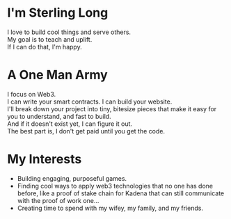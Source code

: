 # I'm Sterling Long
I love to build cool things and serve others.  
My goal is to teach and uplift.  
If I can do that, I'm happy.  

# A One Man Army
I focus on Web3.  
I can write your smart contracts. I can build your website.  
I'll break down your project into tiny, bitesize pieces that make it easy for you to understand, and fast to build.  
And if it doesn't exist yet, I can figure it out.  
The best part is, I don't get paid until you get the code.  

# My Interests

- Building engaging, purposeful games.
- Finding cool ways to apply web3 technologies that no one has done before, like a proof of stake chain for Kadena that can still communicate with the proof of work one...
- Creating time to spend with my wifey, my family, and my friends.
